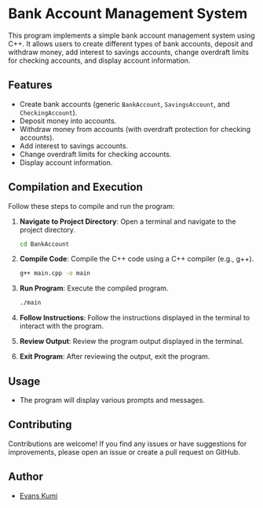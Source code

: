 # Bank Account Management System

This program implements a simple bank account management system using C++. It allows users to create different types of bank accounts, deposit and withdraw money, add interest to savings accounts, change overdraft limits for checking accounts, and display account information.

## Features

- Create bank accounts (generic `BankAccount`, `SavingsAccount`, and `CheckingAccount`).
- Deposit money into accounts.
- Withdraw money from accounts (with overdraft protection for checking accounts).
- Add interest to savings accounts.
- Change overdraft limits for checking accounts.
- Display account information.

## Compilation and Execution

Follow these steps to compile and run the program:

1. **Navigate to Project Directory**: Open a terminal and navigate to the project directory.

    ```bash
    cd BankAccount
    ```

2. **Compile Code**: Compile the C++ code using a C++ compiler (e.g., g++).

    ```bash
    g++ main.cpp -o main
    ```

3. **Run Program**: Execute the compiled program.

    ```bash
    ./main
    ```

4. **Follow Instructions**: Follow the instructions displayed in the terminal to interact with the program.

5. **Review Output**: Review the program output displayed in the terminal.

6. **Exit Program**: After reviewing the output, exit the program.

## Usage

- The program will display various prompts and messages.

## Contributing

Contributions are welcome! If you find any issues or have suggestions for improvements, please open an issue or create a pull request on GitHub.

## Author

- [Evans Kumi](https://github.com/Evans_Junior)
